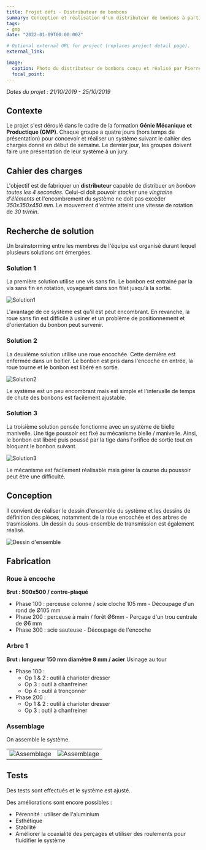 ```yaml
---
title: Projet défi - Distributeur de bonbons
summary: Conception et réalisation d'un distributeur de bonbons à partir d'un cahier des charges donné.
tags:
- gmp
date: "2022-01-09T00:00:00Z"

# Optional external URL for project (replaces project detail page).
external_link: 

image:
  caption: Photo du distributeur de bonbons conçu et réalisé par Pierre CAILLAUD, Eneko CARRERE, Thomas FEUGAS, Rémi GONDOUIN, Théo GUEGAN, Lucas HUBERT et Léa JEAN
  focal_point: 
---
```


*Dates du projet : 21/10/2019 - 25/10/2019*

## Contexte

Le projet s'est déroulé dans le cadre de la formation **Génie Mécanique et Productique (GMP)**. Chaque groupe a quatre jours (hors temps de présentation) pour concevoir et réaliser un système suivant le cahier des charges donné en début de semaine. Le dernier jour, les groupes doivent faire une présentation de leur système à un jury.

## Cahier des charges

L'objectif est de fabriquer un **distributeur** capable de distribuer *un bonbon toutes les 4 secondes*. Celui-ci doit pouvoir *stocker* une *vingtaine d'éléments* et l'encombrement du système ne doit pas excéder *350x350x450 mm*. Le mouvement d'entrée atteint une vitesse de rotation de *30 tr/min*.

## Recherche de solution

Un brainstorming entre les membres de l'équipe est organisé durant lequel plusieurs solutions ont émergées.

### Solution 1

La première solution utilise une vis sans fin. Le bonbon est entrainé par la vis sans fin en rotation, voyageant dans son filet jusqu'à la sortie.

![Solution1](/portfolios/lea-jean/img/sol1.jpg "Solution utilisant une vis sans fin")

L'avantage de ce système est qu'il est peut encombrant. En revanche, la roue sans fin est difficile à usiner et un problème de positionnement et d'orientation du bonbon peut survenir.

### Solution 2

La deuxième solution utilise une roue encochée. Cette dernière est enfermée dans un boitier. Le bonbon est pris dans l'encoche en entrée, la roue tourne et le bonbon est libéré en sortie. 

![Solution2](/portfolios/lea-jean/img/sol2.jpg "Solution utilisant une roue encochée")

Le système est un peu encombrant mais est simple et l'intervalle de temps de chute des bonbons est facilement ajustable.

### Solution 3

La troisième solution pensée fonctionne avec un système de bielle manivelle. Une tige poussoir est fixé au mécanisme bielle / manivelle. Ainsi, le bonbon est libéré puis poussé par la tige dans l'orifice de sortie tout en bloquant le bonbon suivant.

![Solution3](/portfolios/lea-jean/img/sol3.jpg "Solution utilisant une bielle/manivelle")

Le mécanisme est facilement réalisable mais gérer la course du poussoir peut être une difficulté.

## Conception

Il convient de réaliser le dessin d'ensemble du système et les dessins de définition des pièces, notamment de la roue encochée et des arbres de trasmissions. Un dessin du sous-ensemble de transmission est également réalisé.

![Dessin d'ensemble](/portfolios/lea-jean/img/dess-ens.jpg "Dessin d'ensemble du distributeur")

## Fabrication

### Roue à encoche

**Brut : 500x500 / contre-plaqué**
- Phase 100 :  perceuse colonne / scie cloche 105 mm - Découpage d'un rond de Ø105 mm
- Phase 200 : perceuse à main / forêt Ø6mm - Perçage d'un trou centrale de Ø6 mm
- Phase 300 : scie sauteuse - Découpage de l'encoche

### Arbre 1

**Brut :  longueur 150 mm diamètre 8 mm / acier**
Usinage au tour
- Phase 100 :
    - Op 1 & 2 :  outil à charioter dresser
    - Op 3 : outil à chanfreiner
    - Op 4 : outil à tronçonner
- Phase 200 :
    - Op 1 & 2 :  outil à charioter dresser
    - Op 3 : outil à chanfreiner
    
### Assemblage

On assemble le système.

|||
| :--- | :--- |
| ![Assemblage](/portfolios/lea-jean/img/assemblage1.jpg "Roue encochée et du système de transmission assemblés") | ![Assemblage](/portfolios/lea-jean/img/distributeur.jpg "Distributeur assemblé") |

## Tests

Des tests sont effectués et le système est ajusté.

Des améliorations sont encore possibles :
- Pérennité : utiliser de l'aluminium
- Esthétique
- Stabilité
- Améliorer la coaxialité des perçages et utiliser des roulements pour fluidifier le système
